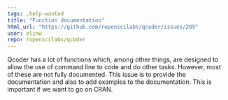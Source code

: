 ```yaml
---
tags: ,help-wanted
title: "Function documentation"
html_url: "https://github.com/ropenscilabs/qcoder/issues/209"
user: elinw
repo: ropenscilabs/qcoder
---
```


Qcoder has a lot of functions which, among other things, are designed to allow the use of command line to code and do other tasks.  However, most of these are not fully documented.  This issue is to provide the documentation and also to add examples to the documentation.  This is important if we want to go on CRAN.